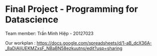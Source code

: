# Final Project - Programming for Datascience
Team member: Trần Minh Hiệp - 20127023

Our workplan : 
https://docs.google.com/spreadsheets/d/1-aB_dcX36A-_8aDiAIjUEKMZxsF_NBaBN58ezkuutns/edit?usp=sharing
